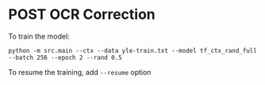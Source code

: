 # POST OCR Correction

To train the model:

```
python -m src.main --ctx --data yle-train.txt --model tf_ctx_rand_full --batch 256 --epoch 2 --rand 0.5
```

To resume the training, add `--resume` option
